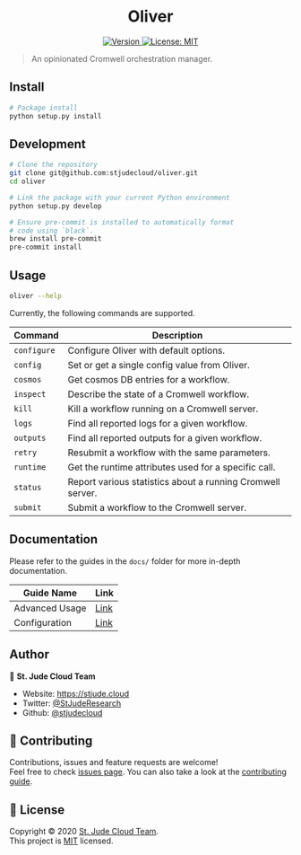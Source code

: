 <h1 align="center">Oliver</h1>
<p align="center">
  <a href="https://www.npmjs.com/package/oliver" target="_blank">
    <img alt="Version" src="https://img.shields.io/static/v1?label=version&message=alpha&color=orange">
  </a>
  <a href="https://github.com/stjudecloud/oliver/blob/master/LICENSE.md" target="_blank">
    <img alt="License: MIT" src="https://img.shields.io/badge/License-MIT-yellow.svg" />
  </a>
</p>

> An opinionated Cromwell orchestration manager.

## Install

```sh
# Package install
python setup.py install
```

## Development

```sh
# Clone the repository
git clone git@github.com:stjudecloud/oliver.git
cd oliver

# Link the package with your current Python environment
python setup.py develop

# Ensure pre-commit is installed to automatically format
# code using `black`.
brew install pre-commit
pre-commit install
```

## Usage

```sh
oliver --help
```

Currently, the following commands are supported.


| Command     | Description                                                |
| ----------- | ---------------------------------------------------------- |
| `configure` | Configure Oliver with default options.                     |
| `config`    | Set or get a single config value from Oliver.              |
| `cosmos`    | Get cosmos DB entries for a workflow.                      |
| `inspect`   | Describe the state of a Cromwell workflow.                 |
| `kill`      | Kill a workflow running on a Cromwell server.              |
| `logs`      | Find all reported logs for a given workflow.               |
| `outputs`   | Find all reported outputs for a given workflow.            |
| `retry`     | Resubmit a workflow with the same parameters.              |
| `runtime`   | Get the runtime attributes used for a specific call.       |
| `status`    | Report various statistics about a running Cromwell server. |
| `submit`    | Submit a workflow to the Cromwell server.                  |

## Documentation

Please refer to the guides in the `docs/` folder for more in-depth
documentation.

| Guide Name     | Link                             |
| -------------- | -------------------------------- |
| Advanced Usage | [Link](./docs/ADVANCED_USAGE.md) |
| Configuration  | [Link](./docs/CONFIGURATION.md)  |

## Author

👤 **St. Jude Cloud Team**

* Website: https://stjude.cloud
* Twitter: [@StJudeResearch](https://twitter.com/StJudeResearch)
* Github: [@stjudecloud](https://github.com/stjudecloud)

## 🤝 Contributing

Contributions, issues and feature requests are welcome!<br />Feel free to check [issues page](https://github.com/stjudecloud/oliver/issues). You can also take a look at the [contributing guide](https://github.com/stjudecloud/oliver/blob/master/CONTRIBUTING.md).

## 📝 License

Copyright © 2020 [St. Jude Cloud Team](https://github.com/stjudecloud).<br />
This project is [MIT](https://github.com/stjudecloud/oliver/blob/master/LICENSE.md) licensed.